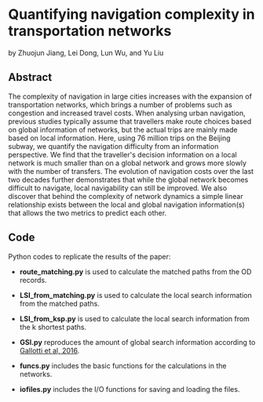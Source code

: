 # Quantifying navigation complexity in transportation networks
by Zhuojun Jiang, Lei Dong, Lun Wu, and Yu Liu

## Abstract
The complexity of navigation in large cities increases with the expansion of transportation networks, which brings a number of problems such as congestion and increased travel costs. When analysing urban navigation, previous studies typically assume that travellers make route choices based on global information of networks, but the actual trips are mainly made based on local information. Here, using 76 million trips on the Beijing subway, we quantify the navigation difficulty from an information perspective. We find that the traveller's decision information on a local network is much smaller than on a global network and grows more slowly with the number of transfers. The evolution of navigation costs over the last two decades further demonstrates that while the global network becomes difficult to navigate, local navigability can still be improved. We also discover that behind the complexity of network dynamics a simple linear relationship exists between the local and global navigation information(s) that allows the two metrics to predict each other.

## Code
Python codes to replicate the results of the paper:
- **route_matching.py** is used to calculate the matched paths from the OD records.

- **LSI_from_matching.py** is used to calculate the local search information from the matched paths. 

- **LSI_from_ksp.py** is used to calculate the local search information from the k shortest paths.

- **GSI.py** reproduces the amount of global search information according to [Gallotti et al, 2016](https://www.science.org/doi/10.1126/sciadv.1500445).

- **funcs.py** includes the basic functions for the calculations in the networks.

- **iofiles.py** includes the I/O functions for saving and loading the files.
